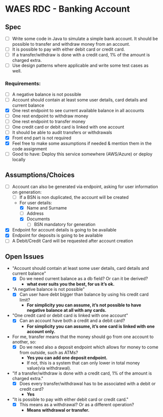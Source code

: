 # WAES RDC - Banking Account

## Spec
- [ ] Write some code in Java to simulate a simple bank account. It should be possible to transfer and withdraw money from an account.
- [ ] It is possible to pay with either debit card or credit card.
- [ ] If a transfer/withdraw is done with a credit card, 1% of the amount is charged extra.
- [ ] Use design patterns where applicable and write some test cases as well.

### Requirements:
- [ ] A negative balance is not possible
- [ ] Account should contain at least some user details, card details and current balance
- [x] One rest endpoint to see current available balance in all accounts
- [ ] One rest endpoint to withdraw money
- [ ] One rest endpoint to transfer money
- [ ] One credit card or debit card is linked with one account
- [ ] It should be able to audit transfers or withdrawals
- [x] Front end part is not required
- [x] Feel free to make some assumptions if needed & mention them in the code assignment
- [ ] Good to have: Deploy this service somewhere (AWS/Azure) or deploy locally

## Assumptions/Choices
- [ ] Account can also be generated via endpoint, asking for user information on generation:
  - [ ] If a BSN is non duplicated, the account will be created
  - For user details: 
    - [x] Name and Surname
    - [ ] Address
    - [x] Documents
      - [ ] BSN mandatory for generation
- [x] Endpoint for account details is going to be available
- [x] Endpoint for deposits is going to be available
- [ ] A Debit/Credit Card will be requested after account creation

## Open Issues
- "Account should contain at least some user details, card details and current balance"
  - [x] Do we need current balance as a db field? Or can it be derived? 
    - **what ever suits you the best, for us it’s ok.**
- "A negative balance is not possible"
  - [x] Can user have debt bigger than balance by using his credit card limit?
    - **For simplicity you can assume, it’s not possible to have negative balance at all with any cards.**
- "One credit card or debit card is linked with one account"
  - [x] Can an account have both a credit and a debit card?
    - **For simplicity you can assume, it’s one card is linked with one account only.**
- For me, transfer means that the money should go from one account to another, so:
  - [x] Do we need also a deposit endpoint which allows for money to come from outside, such as ATMs? 
    - **Yes you can add one deposit endpoint.**
    - If not, this is a system that can only lower in total money value(via withdrawal).
- "If a transfer/withdraw is done with a credit card, 1% of the amount is charged extra."
  - [x] Does every transfer/withdrawal has to be associated with a debit or credit card?
    - **Yes**
- "It is possible to pay with either debit card or credit card."
  - [x] This means as a withdrawal? Or as a different operation?
    - **Means withdrawal or transfer.**